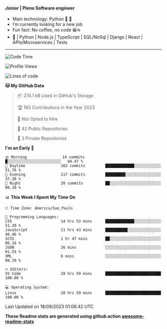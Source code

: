 #### Júnior | Pleno Software engineer 

- Main technology: Python 🐍 💖
- I’m currently looking for a new job
- Fun fact: No coffee, no code 😁☕
- 📖 | Python | Node.js | TypeScript | SQL/NoSql | Django | React | APIs/Microservices | Tests 
---
<!--START_SECTION:waka-->
![Code Time](http://img.shields.io/badge/Code%20Time-872%20hrs%2039%20mins-blue)

![Profile Views](http://img.shields.io/badge/Profile%20Views-0-blue)

![Lines of code](https://img.shields.io/badge/From%20Hello%20World%20I%27ve%20Written-10.7%20million%20lines%20of%20code-blue)

**🐱 My GitHub Data** 

> 📦 274.1 kB Used in GitHub's Storage 
 > 
> 🏆 183 Contributions in the Year 2023
 > 
> 🚫 Not Opted to Hire
 > 
> 📜 42 Public Repositories 
 > 
> 🔑 3 Private Repositories 
 > 
**I'm an Early 🐤** 

```text
🌞 Morning                14 commits          █░░░░░░░░░░░░░░░░░░░░░░░░   04.47 % 
🌆 Daytime                162 commits         █████████████░░░░░░░░░░░░   51.76 % 
🌃 Evening                117 commits         █████████░░░░░░░░░░░░░░░░   37.38 % 
🌙 Night                  20 commits          ██░░░░░░░░░░░░░░░░░░░░░░░   06.39 % 
```


📊 **This Week I Spent My Time On** 

```text
🕑︎ Time Zone: America/Sao_Paulo

💬 Programming Languages: 
CSS                      14 hrs 53 mins      █████████████░░░░░░░░░░░░   51.39 % 
JavaScript               11 hrs 43 mins      ██████████░░░░░░░░░░░░░░░   40.46 % 
SCSS                     1 hr 47 mins        ██░░░░░░░░░░░░░░░░░░░░░░░   06.16 % 
JSON                     26 mins             ░░░░░░░░░░░░░░░░░░░░░░░░░   01.55 % 
XML                      6 mins              ░░░░░░░░░░░░░░░░░░░░░░░░░   00.39 % 

🔥 Editors: 
VS Code                  28 hrs 59 mins      █████████████████████████   100.00 % 

💻 Operating System: 
Linux                    28 hrs 59 mins      █████████████████████████   100.00 % 
```


 Last Updated on 18/09/2023 01:06:42 UTC
<!--END_SECTION:waka-->

**These Readme stats are generated using github action [awesome-readme-stats](https://github.com/anmol098/waka-readme-stats)**
